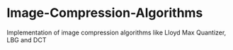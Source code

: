 # Image-Compression-Algorithms

Implementation of image compression algorithms like Lloyd Max Quantizer, LBG and DCT
